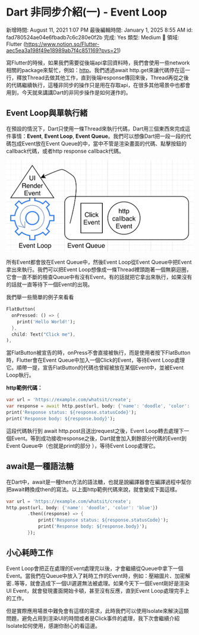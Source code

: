 # Dart 非同步介紹(一) - Event Loop

新增時間: August 11, 2021 1:07 PM
最後編輯時間: January 1, 2025 8:55 AM
id: fad780524ae04e6fbadb7c6c280e0f2b
完成: Yes
類型: Medium
🧩 領域: Flutter (https://www.notion.so/Flutter-aec5ea3a198f49e18989ab7f4c851169?pvs=21)

寫Flutter的時候，如果我們需要從後端api拿回資料時，我們會使用一些network相關的package來幫忙，例如：[http](https://pub.dev/packages/http)。我們透過await http.get來讓代碼停在這一行，釋放Thread去做其他工作，直到後端response傳回來後，Thread再從之後的代碼繼續執行，這種非同步的操作只是用在存取api，在很多其他場景中也都會用到，今天就來講講Dart的非同步操作是如何運作的。

## Event Loop與單執行緒

在預設的情況下，Dart只使用一條Thread來執行代碼，Dart用三個東西來完成這件事情：**Event**, **Event Loop**, **Event Queue**。我們可以想像Dart把一段一段的代碼包成Event放在Event Queue的中，當中不管是渲染畫面的代碼、點擊按鈕的callback代碼，或者http response callback代碼。

![](Dart%20%E9%9D%9E%E5%90%8C%E6%AD%A5%E4%BB%8B%E7%B4%B9(%E4%B8%80)%20-%20Event%20Loop/_2021-03-01_3.08.29.png)

所有Event都會放在Event Queue中，然後Event Loop從Event Queue中把Event拿出來執行。我們可以把Event Loop想像成一條Thread裡頭跑著一個無窮迴圈，它會一直不斷的檢查Queue中有沒有Event，有的話就把它拿出來執行，如果沒有的話就一直等待下一個Event的出現。

我們舉一些簡單的例子來看看

```dart
FlatButton(
  onPressed: () => {
	print('Hello World!');
  },
  child: Text("Click me"),
),
```

當FlatButton被宣告的時，onPress不會直接被執行，而是使用者按下FlatButton時，Flutter會在Event Queue中加入一個Click的Event，等待Event Loop處理它。順帶一提，宣告FlatButton的代碼也曾經被放在某個Event中，並被Event Loop執行。

**http範例代碼：**

```dart
var url = 'https://example.com/whatsit/create';
var response = await http.post(url, body: {'name': 'doodle', 'color': 'blue'});
print('Response status: ${response.statusCode}');
print('Response body: ${response.body}');
```

這段代碼執行到 await http.post且送出request之後，Event Loop轉去處理下一個Event。等到成功接收response之後，Dart就會加入剩餘部分代碼的Event到Event Queue中（也就是print的部分
），等待Event Loop處理它。

## await是一種語法糖

在Dart中，await是一種then方法的語法糖，也就是說編譯器會在編譯過程中幫你把await轉換成then的寫法。以上面http範例代碼來說，就會變成下面這樣。

```dart
var url = 'https://example.com/whatsit/create';
http.post(url, body: {'name': 'doodle', 'color': 'blue'})
		.then((response) => {
			print('Response status: ${response.statusCode}');
			print('Response body: ${response.body}');
		}); 
```

## 小心耗時工作

Event Loop會把正在處理的Event處理完以後，才會繼續從Queue中拿下一個Event。當我們在Queue中放入了耗時工作的Event時，例如：壓縮圖片、加密解密..等等，就會造成下一個UI遲遲無法被處理。如果今天下一個Event剛好是渲染UI Event，就會發現畫面開始卡頓，甚至沒有反應，直到Event Loop處理完手上的工作。

但是實際應用場景中難免會有這樣的需求，此時我們可以使用Isolate來解決這類問題，避免占用到渲染UI的時間或者是Click事件的處理，我下次會繼續介紹Isolate如何使用，感謝你耐心的看這邊。
